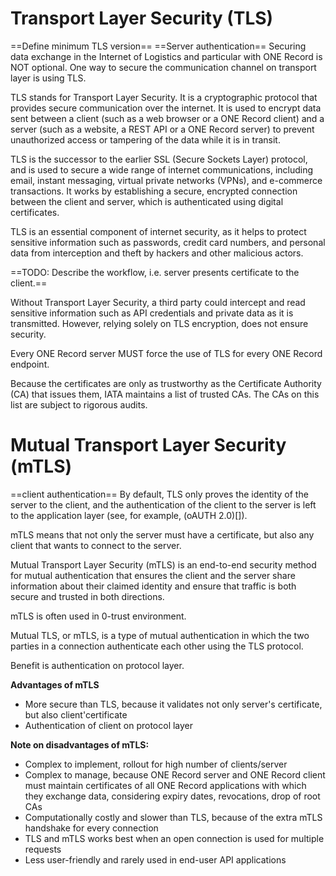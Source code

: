 # Transport Layer Security (TLS)
==Define minimum TLS version==
==Server authentication==
Securing data exchange in the Internet of Logistics and particular with ONE Record is NOT optional. 
One way to secure the communication channel on transport layer is using TLS.

TLS stands for Transport Layer Security. It is a cryptographic protocol that provides secure communication over the internet. It is used to encrypt data sent between a client (such as a web browser or a ONE Record client) and a server (such as a website, a REST API or a ONE Record server) to prevent unauthorized access or tampering of the data while it is in transit.

TLS is the successor to the earlier SSL (Secure Sockets Layer) protocol, and is used to secure a wide range of internet communications, including email, instant messaging, virtual private networks (VPNs), and e-commerce transactions. It works by establishing a secure, encrypted connection between the client and server, which is authenticated using digital certificates.

TLS is an essential component of internet security, as it helps to protect sensitive information such as passwords, credit card numbers, and personal data from interception and theft by hackers and other malicious actors.

==TODO: Describe the workflow, i.e. server presents certificate to the client.==

Without Transport Layer Security, a third party could intercept and read sensitive information such as API credentials and private data as it is transmitted. However, relying solely on TLS encryption, does not ensure security.

Every ONE Record server MUST force the use of TLS for every ONE Record endpoint.

Because the certificates are only as trustworthy as the Certificate Authority (CA) that issues them, IATA maintains a list of trusted CAs. The CAs on this list are subject to rigorous audits.

# Mutual Transport Layer Security (mTLS)

==client authentication==
By default, TLS only proves the identity of the server to the client, and the authentication of the client to the server is left to the application layer (see, for example,  (oAUTH 2.0)[]). 

mTLS means that not only the server must have a certificate, but also any client that wants to connect to the server.

Mutual Transport Layer Security (mTLS) is an end-to-end security method for mutual authentication that ensures the client and the server share information about their claimed identity and ensure that traffic is both secure and trusted in both directions.

mTLS is often used in 0-trust environment.

Mutual TLS, or mTLS, is a type of mutual authentication in which the two parties in a connection authenticate each other using the TLS protocol.

Benefit is authentication on protocol layer.



**Advantages of mTLS**

- More secure than TLS, because it validates not only server's certificate, but also client'certificate
- Authentication of client on protocol layer 

**Note on disadvantages of mTLS:** 

- Complex to implement, rollout for high number of clients/server
- Complex to manage, because ONE Record server and ONE Record client must maintain certificates of all ONE Record applications with which they exchange data, considering expiry dates, revocations, drop of root CAs
- Computationally costly and slower than TLS, because of the extra mTLS handshake for every connection
- TLS and mTLS works best when an open connection is used for multiple requests
- Less user-friendly and rarely used in end-user API applications
